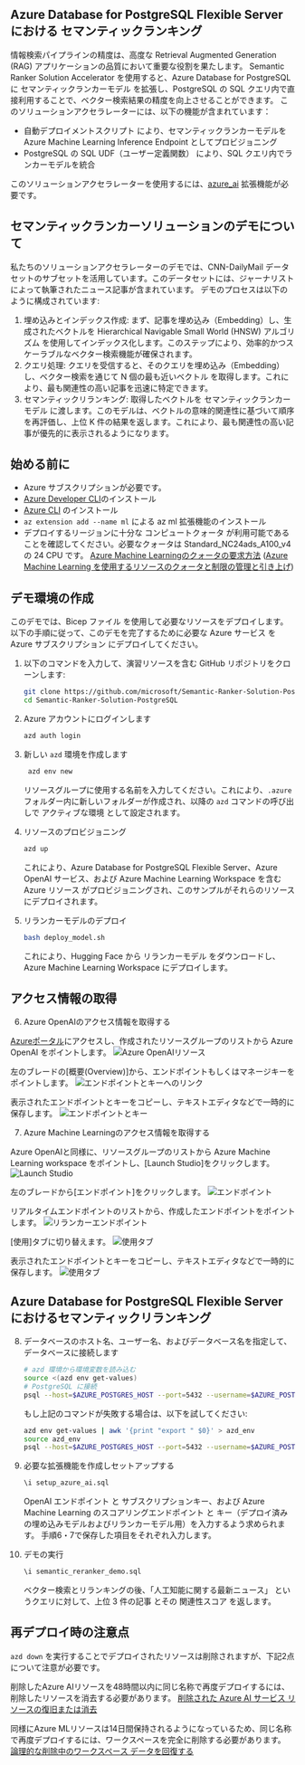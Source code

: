 ## Azure Database for PostgreSQL Flexible Server における セマンティックランキング

情報検索パイプラインの精度は、高度な Retrieval Augmented Generation (RAG) アプリケーションの品質において重要な役割を果たします。
Semantic Ranker Solution Accelerator を使用すると、Azure Database for PostgreSQL に セマンティックランカーモデル を拡張し、PostgreSQL の SQL クエリ内で直接利用することで、ベクター検索結果の精度を向上させることができます。
このソリューションアクセラレーターには、以下の機能が含まれています：
* 自動デプロイメントスクリプト により、セマンティックランカーモデルを Azure Machine Learning Inference Endpoint としてプロビジョニング
* PostgreSQL の SQL UDF（ユーザー定義関数） により、SQL クエリ内でランカーモデルを統合

このソリューションアクセラレーターを使用するには、[azure_ai](https://learn.microsoft.com/en-us/azure/postgresql/flexible-server/generative-ai-azure-overview) 拡張機能が必要です。

## セマンティックランカーソリューションのデモについて

私たちのソリューションアクセラレーターのデモでは、CNN-DailyMail データセットのサブセットを活用しています。このデータセットには、ジャーナリストによって執筆されたニュース記事が含まれています。
デモのプロセスは以下のように構成されています:

   1. 埋め込みとインデックス作成: まず、記事を埋め込み（Embedding）し、生成されたベクトルを Hierarchical Navigable Small World (HNSW) アルゴリズム を使用してインデックス化します。このステップにより、効率的かつスケーラブルなベクター検索機能が確保されます。
   2. クエリ処理: クエリを受信すると、そのクエリを埋め込み（Embedding）し、ベクター検索を通じて N 個の最も近いベクトル を取得します。これにより、最も関連性の高い記事を迅速に特定できます。
   3. セマンティックリランキング: 取得したベクトルを セマンティックランカーモデル に渡します。このモデルは、ベクトルの意味的関連性に基づいて順序を再評価し、上位 K 件の結果を返します。これにより、最も関連性の高い記事が優先的に表示されるようになります。

## 始める前に

* Azure サブスクリプションが必要です。
* [Azure Developer CLI](https://learn.microsoft.com/en-us/azure/developer/azure-developer-cli/install-azd?tabs=winget-windows%2Cbrew-mac%2Cscript-linux&pivots=os-linux)のインストール
* [Azure CLI](https://learn.microsoft.com/en-us/cli/azure/install-azure-cli) のインストール
* `az extension add --name ml` による az ml 拡張機能のインストール
* デプロイするリージョンに十分な コンピュートクォータ が利用可能であることを確認してください。必要なクォータは Standard_NC24ads_A100_v4 の 24 CPU です。
[Azure Machine Learningのクォータの要求方法](how_to_request_quota_jp.md)
([Azure Machine Learning を使用するリソースのクォータと制限の管理と引き上げ](https://learn.microsoft.com/ja-jp/azure/machine-learning/how-to-manage-quotas?view=azureml-api-2))

## デモ環境の作成

このデモでは、Bicep ファイル を使用して必要なリソースをデプロイします。以下の手順に従って、このデモを完了するために必要な Azure サービス を Azure サブスクリプション にデプロイしてください。

1. 以下のコマンドを入力して、演習リソースを含む GitHub リポジトリをクローンします:

    ```bash
    git clone https://github.com/microsoft/Semantic-Ranker-Solution-PostgreSQL.git
    cd Semantic-Ranker-Solution-PostgreSQL
    ```

2. Azure アカウントにログインします
    ```bash
    azd auth login
    ```

3. 新しい `azd` 環境を作成します

   ```bash
    azd env new
    ```

   リソースグループに使用する名前を入力してください。これにより、`.azure` フォルダー内に新しいフォルダーが作成され、以降の `azd` コマンドの呼び出しで アクティブな環境 として設定されます。

4. リソースのプロビジョニング

    ```bash
    azd up
    ```

    これにより、Azure Database for PostgreSQL Flexible Server、Azure OpenAI サービス、および Azure Machine Learning Workspace を含む Azure リソース がプロビジョニングされ、このサンプルがそれらのリソースにデプロイされます。

5. リランカーモデルのデプロイ

   ```bash
   bash deploy_model.sh
   ```

   これにより、Hugging Face から リランカーモデル をダウンロードし、Azure Machine Learning Workspace にデプロイします。

## アクセス情報の取得

6. Azure OpenAIのアクセス情報を取得する

  [Azureポータル](https://portal.azure.com/)にアクセスし、作成されたリソースグループのリストから Azure OpenAI をポイントします。
  ![Azure OpenAIリソース](images/openai_01_jp.png)

  左のブレードの[概要(Overview)]から、エンドポイントもしくはマネージキーをポイントします。
  ![エンドポイントとキーへのリンク](images/openai_02_jp.png)

  表示されたエンドポイントとキーをコピーし、テキストエディタなどで一時的に保存します。
  ![エンドポイントとキー](images/openai_03_jp.png)

7. Azure Machine Learningのアクセス情報を取得する

  Azure OpenAIと同様に、リソースグループのリストから Azure Machine Learning workspace をポイントし、[Launch Studio]をクリックします。
  ![Launch Studio](images/azureml_01_jp.png)

  左のブレードから[エンドポイント]をクリックします。
  ![エンドポイント](images/azureml_02_jp.png)

  リアルタイムエンドポイントのリストから、作成したエンドポイントをポイントします。
  ![リランカーエンドポイント](images/azureml_03_jp.png)

  [使用]タブに切り替えます。
  ![使用タブ](images/azureml_04_jp.png)

  表示されたエンドポイントとキーをコピーし、テキストエディタなどで一時的に保存します。
  ![使用タブ](images/azureml_05_jp.png)

## Azure Database for PostgreSQL Flexible Server におけるセマンティックリランキング

8. データベースのホスト名、ユーザー名、およびデータベース名を指定して、データベースに接続します

    ```bash
    # azd 環境から環境変数を読み込む
    source <(azd env get-values)
    # PostgreSQL に接続
    psql --host=$AZURE_POSTGRES_HOST --port=5432 --username=$AZURE_POSTGRES_USERNAME --dbname=$AZURE_POSTGRES_DB_NAME
    ```

    もし上記のコマンドが失敗する場合は、以下を試してください:
    ```bash
    azd env get-values | awk '{print "export " $0}' > azd_env
    source azd_env
    psql --host=$AZURE_POSTGRES_HOST --port=5432 --username=$AZURE_POSTGRES_USERNAME --dbname=$AZURE_POSTGRES_DB_NAME
    ```

9. 必要な拡張機能を作成しセットアップする

    ```sql
    \i setup_azure_ai.sql
    ```

   OpenAI エンドポイント と サブスクリプションキー、および Azure Machine Learning のスコアリングエンドポイント と キー（デプロイ済みの埋め込みモデルおよびリランカーモデル用）を入力するよう求められます。
   手順6・7で保存した項目をそれぞれ入力します。

10. デモの実行

    ```sql
    \i semantic_reranker_demo.sql
    ```

    ベクター検索とリランキングの後、「人工知能に関する最新ニュース」 というクエリに対して、上位 3 件の記事 とその 関連性スコア を返します。

## 再デプロイ時の注意点

`azd down` を実行することでデプロイされたリソースは削除されますが、下記2点について注意が必要です。

削除したAzure AIリソースを48時間以内に同じ名称で再度デプロイするには、削除したリソースを消去する必要があります。
[削除された Azure AI サービス リソースの復旧または消去](https://learn.microsoft.com/ja-jp/azure/ai-services/recover-purge-resources?tabs=azure-portal)

同様にAzure MLリソースは14日間保持されるようになっているため、同じ名称で再度デプロイするには、ワークスペースを完全に削除する必要があります。
[論理的な削除中のワークスペース データを回復する](https://learn.microsoft.com/ja-jp/azure/machine-learning/concept-soft-delete?view=azureml-api-2)
